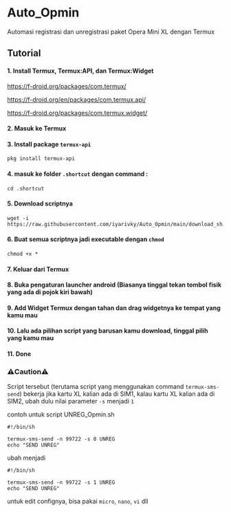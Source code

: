# Auto_Opmin
Automasi registrasi dan unregistrasi paket Opera Mini XL dengan Termux

## Tutorial


#### 1. Install Termux, Termux:API, dan Termux:Widget

https://f-droid.org/packages/com.termux/

https://f-droid.org/en/packages/com.termux.api/

https://f-droid.org/packages/com.termux.widget/

#### 2. Masuk ke Termux

#### 3. Install package `termux-api`

``` 
pkg install termux-api 
```

#### 4. masuk ke folder `.shortcut` dengan command :

``` 
cd .shortcut
``` 

#### 5. Download scriptnya

```
wget -i https://raw.githubusercontent.com/iyarivky/Auto_Opmin/main/download_sh.txt
```

#### 6. Buat semua scriptnya jadi executable dengan `chmod`

``` 
chmod +x *
``` 

#### 7. Keluar dari Termux

#### 8. Buka pengaturan launcher android (Biasanya tinggal tekan tombol fisik yang ada di pojok kiri bawah)

#### 9. Add Widget Termux dengan tahan dan drag widgetnya ke tempat yang kamu mau

#### 10. Lalu ada pilihan script yang barusan kamu download, tinggal pilih yang kamu mau

#### 11. Done

### ⚠️Caution⚠️

Script tersebut (terutama script yang menggunakan command `termux-sms-send`) bekerja jika kartu XL kalian ada di SIM1, kalau kartu XL kalian ada di SIM2, ubah dulu nilai parameter `-s` menjadi `1`

contoh untuk script UNREG_Opmin.sh
```
#!/bin/sh

termux-sms-send -n 99722 -s 0 UNREG
echo "SEND UNREG"
```
ubah menjadi
```
#!/bin/sh

termux-sms-send -n 99722 -s 1 UNREG
echo "SEND UNREG"
```

untuk edit confignya, bisa pakai `micro`, `nano`, `vi` dll
